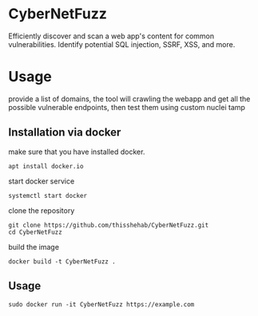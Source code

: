 # CyberNetFuzz
Efficiently discover and scan a web app's content for common vulnerabilities. Identify potential SQL injection, SSRF, XSS, and more.

# Usage
provide a list of domains, the tool will crawling the webapp and get all the possible vulnerable endpoints, then test them using custom nuclei tamp

## Installation via docker
make sure that you have installed docker.

```console
apt install docker.io
```

start docker service 
```console
systemctl start docker
```

clone the repository
```console
git clone https://github.com/thisshehab/CyberNetFuzz.git
cd CyberNetFuzz
```
build the image 
```console
docker build -t CyberNetFuzz .
```
## Usage

```console
sudo docker run -it CyberNetFuzz https://example.com
```
